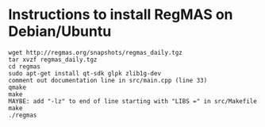 # Instructions to install RegMAS on Debian/Ubuntu

```
wget http://regmas.org/snapshots/regmas_daily.tgz
tar xvzf regmas_daily.tgz
cd regmas
sudo apt-get install qt-sdk glpk zlib1g-dev
comment out documentation line in src/main.cpp (line 33)
qmake
make
MAYBE: add "-lz" to end of line starting with "LIBS =" in src/Makefile
make
./regmas
```

